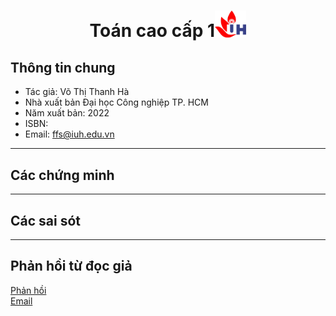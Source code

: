 <link rel="stylesheet" type="text/css" media="all" href="css/logo.css"/>
<link rel="stylesheet" 
href="https://cdnjs.cloudflare.com/ajax/libs/font-awesome/6.2.0/css/all.min.css">
<p align="center">
  <!-- <a href="https://www.yushi.dev/" target="_blank" rel="noreferrer"><img src="https://user-images.githubusercontent.com/75753187/123350185-74ce0900-d528-11eb-848d-d92955dbb944.png" alt="my banner"></a> -->
</p>


<h1 align="center">Toán cao cấp 1<img width="10%" src="figures/iuh.png" /></h1>

## Thông tin chung
- Tác giả: Võ Thị Thanh Hà
- Nhà xuất bản Đại học Công nghiệp TP. HCM
- Năm xuất bản: 2022
- ISBN: 
- Email: ffs@iuh.edu.vn
-----

## Các chứng minh

-----

## Các sai sót

-----

## Phản hồi từ đọc giả
[<i class="fa-solid fa-comments"></i> Phản hồi](https://github.com/khoacoban/toancaocap1/issues)\
[<i class="fa-solid fa-envelope"></i> Email ](mailto:ffs@iuh.edu.vn)
